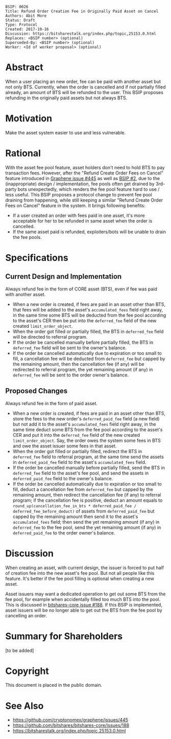     BSIP: 0026
    Title: Refund Order Creation Fee in Originally Paid Asset on Cancel
    Authors: Abit More
    Status: Draft
    Type: Protocol
    Created: 2017-10-16
    Discussion: https://bitsharestalk.org/index.php/topic,25153.0.html
    Replaces: <BSIP number> (optional)
    Superseded-By: <BSIP number> (optional)
    Worker: <Id of worker proposal> (optional)

# Abstract

When a user placing an new order, fee can be paid with another asset but not only BTS. Currently, when the order is cancelled and if not partially filled already, an amount of BTS will be refunded to the user. This BSIP proposes refunding in the originally paid assets but not always BTS.

# Motivation

Make the asset system easier to use and less vulnerable.

# Rational

With the asset fee pool feature, asset holders don't need to hold BTS to pay transaction fees. However, after the "Refund Create Order Fees on Cancel" feature introduced in  [Graphene issue #445](https://github.com/cryptonomex/graphene/issues/445) as well as [BSIP #2](https://github.com/bitshares/bsips/blob/master/bsip-0002.md), due to the (inappropriate) design / implementation, fee pools often get drained by 3rd-party bots unexpectedly, which renders the fee pool feature hard to use / less useful. This BSIP proposes a protocol change to prevent fee pool draining from happening, while still keeping a similar "Refund Create Order Fees on Cancel" feature in the system. It brings following benefits:
* If a user created an order with fees paid in one asset, it's more acceptable for her to be refunded in same asset when the order is cancelled.
* If the same asset paid is refunded, exploiters/bots will be unable to drain the fee pools.

# Specifications

## Current Design and Implementation

Always refund fee in the form of CORE asset (BTS), even if fee was paid with another asset.

* When a new order is created, if fees are paid in an asset other than BTS, that fees will be added to the asset's `accumulated_fees` field right away, in the same time some BTS will be deducted from the fee pool according to the asset's CER then be put into the `deferred_fee` field of the new created `limit_order_object`.
* When the order got filled or partially filled, the BTS in `deferred_fee` field will be directed to referral program.
* If the order be cancelled manually before partially filled, the BTS in `deferred_fee` field will be sent to the owner's balance.
* If the order be cancelled automatically due to expiration or too small to fill, a cancellation fee will be deducted from `deferred_fee` but capped by the remaining amount, then the cancellation fee (if any) will be redirected to referral program, the yet remaining amount (if any) in `deferred_fee` will be sent to the order owner's balance.

## Proposed Changes

Always refund fee in the form of paid asset.

* When a new order is created, if fees are paid in an asset other than BTS, store the fees to the new order's `deferred_paid_fee` field (a new field) but not add it to the asset's `accumulated_fees` field right away, in the same time deduct some BTS from the fee pool according to the asset's CER and put it into the `deferred_fee` field of the new created `limit_order_object`. Say, the order owes the system some fees in BTS and owe the asset issuer some fees in that asset.
* When the order got filled or partially filled, redirect the BTS in `deferred_fee` field to referral program, at the same time send the assets in `deferred_paid_fee` field to the asset's `accumulated_fees` field.
* If the order be cancelled manually before partially filled, send the BTS in `deferred_fee` field to the asset's fee pool, and send the assets in `deferred_paid_fee` field to the owner's balance.
* If the order be cancelled automatically due to expiration or too small to fill, deduct a cancellation fee from `deferred_fee` but capped by the remaining amount, then redirect the cancellation fee (if any) to referral program; if the cancellation fee is positive, deduct an amount equals to `round_up(cancellation_fee_in_bts * deferred_paid_fee / deferred_fee_before_deduct)` of assets from `deferred_paid_fee` but capped by the remaining amount then send it to the asset's `accumulated_fees` field; then send the yet remaining amount (if any) in `deferred_fee` to the fee pool, send the yet remaining amount (if any) in `deferred_paid_fee` to the order owner's balance.


# Discussion

When creating an asset, with current design, the issuer is forced to put half of creation fee into the new asset's fee pool. But not all people like this feature. It's better if the fee pool filling is optional when creating a new asset.

Asset issuers may want a dedicated operation to get out some BTS from the fee pool, for example when accidentally filled too much BTS into the pool. This is discussed in [bitshares-core issue #188](https://github.com/bitshares/bitshares-core/issues/188). If this BSIP is implemented, asset issuers will be no longer able to get out the BTS from the fee pool by cancelling an order.

# Summary for Shareholders

[to be added]

# Copyright

This document is placed in the public domain.

# See Also

* https://github.com/cryptonomex/graphene/issues/445
* https://github.com/bitshares/bitshares-core/issues/188
* https://bitsharestalk.org/index.php/topic,25153.0.html
